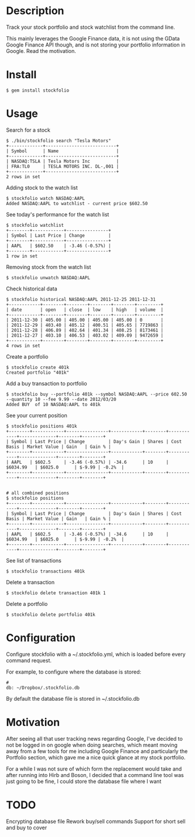 Description
===========

Track your stock portfolio and stock watchlist from the command line.

This mainly leverages the Google Finance data, it is not using the GData Google Finance API though, and is not storing your portfolio information in Google. Read the motivation.

Install
=======

    $ gem install stockfolio

Usage
=====

Search for a stock

    $ ./bin/stockfolio search "Tesla Motors"
    +-------------+---------------------------+
    | Symbol      | Name                      |
    +-------------+---------------------------+
    | NASDAQ:TSLA | Tesla Motors Inc          |
    | FRA:TL0     | TESLA MOTORS INC. DL-,001 |
    +-------------+---------------------------+
    2 rows in set

Adding stock to the watch list

    $ stockfolio watch NASDAQ:AAPL
    Added NASDAQ:AAPL to watchlist - current price $602.50

See today's performance for the watch list

    $ stockfolio watchlist
    +--------+------------+----------------+
    | Symbol | Last Price | Change         |
    +--------+------------+----------------+
    | AAPL   | $602.50    | -3.46 (-0.57%) |
    +--------+------------+----------------+
    1 row in set

Removing stock from the watch list

    $ stockfolio unwatch NASDAQ:AAPL

Check historical data

    $ stockfolio historical NASDAQ:AAPL 2011-12-25 2011-12-31
    +------------+--------+--------+--------+--------+---------+
    | date       | open   | close  | low    | high   | volume  |
    +------------+--------+--------+--------+--------+---------+
    | 2011-12-30 | 405.00 | 405.00 | 405.00 | 405.00 | 0       |
    | 2011-12-29 | 403.40 | 405.12 | 400.51 | 405.65 | 7719863 |
    | 2011-12-28 | 406.89 | 402.64 | 401.34 | 408.25 | 8173461 |
    | 2011-12-27 | 403.10 | 406.53 | 403.02 | 409.09 | 9472659 |
    +------------+--------+--------+--------+--------+---------+
    4 rows in set

Create a portfolio

    $ stockfolio create 401k
    Created portfolio "401k"

Add a buy transaction to portfolio

    $ stockfolio buy --portfolio 401k --symbol NASDAQ:AAPL --price 602.50 --quantity 10 --fee 9.99 --date 2012/03/20
    Added BUY  of 10 NASDAQ:AAPL to 401k

See your current position

    $ stockfolio positions 401k
    +--------+------------+----------------+------------+--------+------------+--------------+--------+--------+
    | Symbol | Last Price | Change         | Day's Gain | Shares | Cost Basis | Market Value | Gain   | Gain % |
    +--------+------------+----------------+------------+--------+------------+--------------+--------+--------+
    | AAPL   | $602.5     | -3.46 (-0.57%) | -34.6      | 10     | $6034.99   | $6025.0      | $-9.99 | -0.2%  |
    +--------+------------+----------------+------------+--------+------------+--------------+--------+--------+
    
    
    # all combined positions
    $ stockfolio positions
    +--------+------------+----------------+------------+--------+------------+--------------+--------+--------+
    | Symbol | Last Price | Change         | Day's Gain | Shares | Cost Basis | Market Value | Gain   | Gain % |
    +--------+------------+----------------+------------+--------+------------+--------------+--------+--------+
    | AAPL   | $602.5     | -3.46 (-0.57%) | -34.6      | 10     | $6034.99   | $6025.0      | $-9.99 | -0.2%  |
    +--------+------------+----------------+------------+--------+------------+--------------+--------+--------+

See list of transactions

    $ stockfolio transactions 401k

Delete a transaction

    $ stockfolio delete transaction 401k 1

Delete a portfolio

    $ stockfolio delete portfolio 401k
 
Configuration
=============

Configure stockfolio with a ~/.stockfolio.yml, which is loaded before every command request.

For example, to configure where the database is stored:
    
    #
    db: ~/Dropbox/.stockfolio.db

By default the database file is stored in ~/.stockfolio.db

Motivation
==========

After seeing all that user tracking news regarding Google, I've decided to not be logged in on google when doing searches, which meant moving away from a few tools for me including Google Finance and particularly the Portfolio section, which gave me a nice quick glance at my stock portfolio.

For a while I was not sure of which form the replacement would take and after running into Hirb and Boson, I decided that a command line tool was just going to be fine, I could store the database file where I want

TODO
====

Encrypting database file
Rework buy/sell commands
Support for short sell and buy to cover


